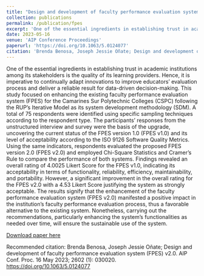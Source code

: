 ```yaml
---
title: "Design and development of faculty performance evaluation system (FPES) v2.0"
collection: publications
permalink: /publication/fpes
excerpt: 'One of the essential ingredients in establishing trust in academic institutions among its stakeholders is the quality of its learning providers. Hence, it is imperative to continually adapt innovations to improve educators’ evaluation process and deliver a reliable result for data-driven decision-making. This study focused on enhancing the existing faculty performance evaluation system (FPES) for the Camarines Sur Polytechnic Colleges (CSPC) following the RUP’s Iterative Model as its system development methodology (SDM). A total of 75 respondents were identified using specific sampling techniques according to the respondent type. The participants’ responses from the unstructured interview and survey were the basis of the upgrade, uncovering the current status of the FPES version 1.0 (FPES v1.0) and its level of acceptability according to the ISO 9126 Software Quality Metrics. Using the same indicators, respondents evaluated the proposed FPES version 2.0 (FPES v2.0) and employed Chi-Square Statistics and Cramer’s Rule to compare the performance of both systems. Findings revealed an overall rating of 4.0025 Likert Score for the FPES v1.0, indicating its acceptability in terms of functionality, reliability, efficiency, maintainability, and portability. However, a significant improvement in the overall rating for the FPES v2.0 with a 4.53 Likert Score justifying the system as strongly acceptable. The results signify that the enhancement of the faculty performance evaluation system (FPES v2.0) manifested a positive impact in the institution’s faculty performance evaluation process, thus a favorable alternative to the existing system. Nonetheless, carrying out the recommendations, particularly enhancing the system’s functionalities as needed over time, will ensure the sustainable use of the system.'
date: 2023-05-16
venue: 'AIP Conference Proceedings'
paperurl: 'https://doi.org/10.1063/5.0124077'
citation: 'Brenda Benosa, Joseph Jessie Oñate; Design and development of faculty performance evaluation system (FPES) v2.0. AIP Conf. Proc. 16 May 2023; 2602 (1): 030020. https://doi.org/10.1063/5.0124077'
---
```

One of the essential ingredients in establishing trust in academic institutions among its stakeholders is the quality of its learning providers. Hence, it is imperative to continually adapt innovations to improve educators’ evaluation process and deliver a reliable result for data-driven decision-making. This study focused on enhancing the existing faculty performance evaluation system (FPES) for the Camarines Sur Polytechnic Colleges (CSPC) following the RUP’s Iterative Model as its system development methodology (SDM). A total of 75 respondents were identified using specific sampling techniques according to the respondent type. The participants’ responses from the unstructured interview and survey were the basis of the upgrade, uncovering the current status of the FPES version 1.0 (FPES v1.0) and its level of acceptability according to the ISO 9126 Software Quality Metrics. Using the same indicators, respondents evaluated the proposed FPES version 2.0 (FPES v2.0) and employed Chi-Square Statistics and Cramer’s Rule to compare the performance of both systems. Findings revealed an overall rating of 4.0025 Likert Score for the FPES v1.0, indicating its acceptability in terms of functionality, reliability, efficiency, maintainability, and portability. However, a significant improvement in the overall rating for the FPES v2.0 with a 4.53 Likert Score justifying the system as strongly acceptable. The results signify that the enhancement of the faculty performance evaluation system (FPES v2.0) manifested a positive impact in the institution’s faculty performance evaluation process, thus a favorable alternative to the existing system. Nonetheless, carrying out the recommendations, particularly enhancing the system’s functionalities as needed over time, will ensure the sustainable use of the system.

[Download paper here](http://iamjcoo.github.io/files/paper5.pdf) 


Recommended citation: Brenda Benosa, Joseph Jessie Oñate; Design and development of faculty performance evaluation system (FPES) v2.0. AIP Conf. Proc. 16 May 2023; 2602 (1): 030020. https://doi.org/10.1063/5.0124077
